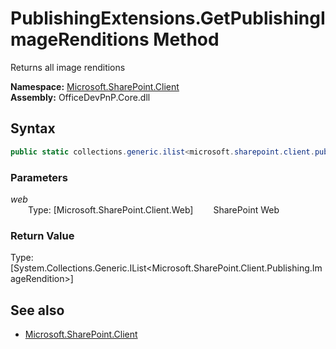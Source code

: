 # PublishingExtensions.GetPublishingImageRenditions Method  
Returns all image renditions  

**Namespace:** [Microsoft.SharePoint.Client](Microsoft.SharePoint.Client.md)  
**Assembly:** OfficeDevPnP.Core.dll  
## Syntax
```C#
public static collections.generic.ilist<microsoft.sharepoint.client.publishing.imagerendition> GetPublishingImageRenditions(Web web)
```
### Parameters
*web*  
&emsp;&emsp;Type: [Microsoft.SharePoint.Client.Web] 
&emsp;&emsp;SharePoint Web  
  
### Return Value
Type: [System.Collections.Generic.IList<Microsoft.SharePoint.Client.Publishing.ImageRendition>]  

## See also
- [Microsoft.SharePoint.Client](Microsoft.SharePoint.Client.md)
